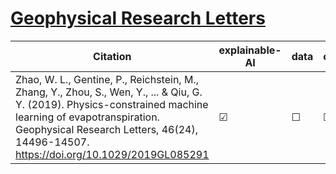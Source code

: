 # [Geophysical Research Letters](https://agupubs.onlinelibrary.wiley.com/journal/19448007)


| Citation           | explainable-AI | data   | code | hybrid |   reviews  |
|--------------------|----------------|--------|------|--------|------------|
| Zhao, W. L., Gentine, P., Reichstein, M., Zhang, Y., Zhou, S., Wen, Y., ... & Qiu, G. Y. (2019). Physics-constrained machine learning of evapotranspiration. Geophysical Research Letters, 46(24), 14496-14507. https://doi.org/10.1029/2019GL085291 |   &#9745;   | &#9744; | &#9744; | &#9744;  |  |
